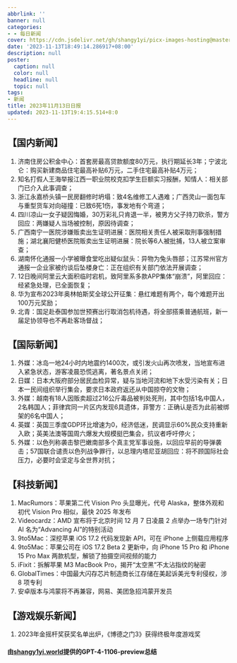 ```yaml
---
abbrlink: ''
banner: null
categories:
- - 每日新闻
cover: https://cdn.jsdelivr.net/gh/shangy1yi/picx-images-hosting@master/FWT8cXaVEAA2C4h.2h81q1m596.webp
date: '2023-11-13T18:49:14.286917+08:00'
description: null
poster:
  caption: null
  color: null
  headline: null
  topic: null
tags:
- 新闻
title: 2023年11月13日日报
updated: 2023-11-13T19:4:15.514+8:0
---
```

## 【国内新闻】

1. 济南住房公积金中心：首套房最高贷款额度80万元，执行期延长3年；宁波北仑：购买新建商品住宅最高补贴6万元，二手住宅最高补贴4万元；
2. 知名打假人王海举报江西一职业院校克扣学生巨额实习报酬，知情人：相关部门已介入此事调查；
3. 浙江永嘉桥头镇一民房翻修时坍塌：致4名维修工人遇难；广西灵山一面包车与重型货车对向碰撞：已致6死1伤，事发地有个弯道；
4. 四川凉山一女子疑因悔婚，30万彩礼只肯退一半，被男方父子持刀砍杀，警方回应：两嫌疑人当场被控制，原因待调查；
5. 广西南宁一医院涉嫌贩卖出生证明进展：医院相关责任人被采取刑事强制措施；湖北襄阳健桥医院贩卖出生证明进展：院长等6人被批捕，13人被立案审查；
6. 湖南怀化通报一小学被曝食堂吃出疑似鼠头：异物为兔头唇部；江苏常州官方通报一企业家被约谈后坠楼身亡：正在组织有关部门依法开展调查；
7. 12日晚间阿里云大面积临时宕机，致阿里系多款APP集体“崩溃”，阿里回应：经紧急处理，已全面恢复；
8. 华为宣布2023年奥林帕斯奖全球公开征集：悬红难题有两个，每个难题开出100万元奖励；
9. 北青：国足赴泰国参加世预赛出行取消包机待遇，将全部搭乘普通航班，新一届足协领导也不再赴客场督战；

## 【国际新闻】

1. 外媒：冰岛一地24小时内地震约1400次，或引发火山再次喷发，当地宣布进入紧急状态，游客凌晨恐慌逃离，著名景点关闭；
2. 日媒：日本大阪府部分居民血检异常，疑与当地河流和地下水受污染有关；日本一民间组织举行集会，要求日本政府返还从中国掠夺的文物；
3. 外媒：越南有18人因贩卖超过216公斤毒品被判处死刑，其中包括1名中国人，2名韩国人；菲律宾同一片区内发现6具遗体，菲警方：正确认是否为此前被绑架的6名中国人；
4. 英媒：英国三季度GDP环比增速为0，经济低迷，民调显示60%民众支持重新入欧；英美法澳等国周六爆发大规模挺巴集会，抗议者呼吁停火；
5. 外媒：以色列称袭击黎巴嫩南部多个真主党军事设施，以回应早前的导弹袭击；57国联合谴责以色列战争罪行，以总理内塔尼亚胡回应：将不顾国际社会压力，必要时会坚定与全世界对抗；

## 【科技新闻】

1. MacRumors：苹果第二代 Vision Pro 头显曝光，代号 Alaska，整体外观和初代 Vision Pro 相似，最快 2025 年发布
2. Videocardz：AMD 宣布将于北京时间 12 月 7 日凌晨 2 点举办一场专门针对 AI 名为“Advancing AI”的特别活动
3. 9to5Mac：深挖苹果 iOS 17.2 代码发现新 API，可在 iPhone 上侧载应用程序
4. 9to5Mac：苹果公司在 iOS 17.2 Beta 2 更新中，向 iPhone 15 Pro 和 iPhone 15 Pro Max 两款机型，解锁了拍摄空间视频的能力
5. iFixit：拆解苹果 M3 MacBook Pro，揭开“太空黑”不太沾指纹的秘密
6. GlobalTimes：中国最大闪存芯片制造商长江存储在美起诉美光专利侵权，涉 8 项专利
2. 安卓版本与鸿蒙将不再兼容，网易、美团急招鸿蒙开发员

## 【游戏娱乐新闻】

1. 2023年金摇杆奖获奖名单出炉，《博德之门3》获得终极年度游戏奖

#### 由[shangy1yi.world](https://shangy1yi.world)提供的GPT-4-1106-preview总结
